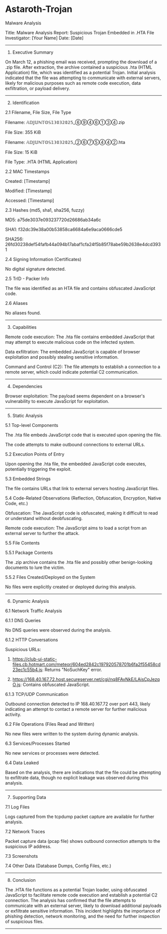 # Astaroth-Trojan
Malware Analysis 

Title: Malware Analysis Report: Suspicious Trojan Embedded in .HTA File
Investigator: [Your Name]
Date: [Date]


---

1. Executive Summary

On March 12, a phishing email was received, prompting the download of a .zip file. After extraction, the archive contained a suspicious .hta (HTML Application) file, which was identified as a potential Trojan. Initial analysis indicated that the file was attempting to communicate with external servers, likely for malicious purposes such as remote code execution, data exfiltration, or payload delivery.


---

2. Identification

2.1 Filename, File Size, File Type

Filename: 𝔸𝔻𝕁𝕌ℕ𝕋𝕆𝕊𝟙𝟛𝟘𝟛𝟚𝟘𝟚𝟝_⑥⑨④⑥①③④.zip 

File Size: 355 KiB

Filename: 𝔸𝔻𝕁𝕌ℕ𝕋𝕆𝕊𝟙𝟛𝟘𝟛𝟚𝟘𝟚𝟝_②⑥⑦⑤④④②.hta

File Size: 15 KiB

File Type: .HTA (HTML Application)


2.2 MAC Timestamps

Created: [Timestamp]

Modified: [Timestamp]

Accessed: [Timestamp]


2.3 Hashes (md5, sha1, sha256, fuzzy)

MD5: a75de3037e093237720d26686ab34a6c

SHA1: f32dc39e38a00b53858ca6684a6e9aca0666cde5

SHA256: 26fd30238def54fafb44a094b17abaf1cfa24f5b85f78abe59b2638e4dcd3931

2.4 Signing Information (Certificates)

No digital signature detected.


2.5 TrID - Packer Info

The file was identified as an HTA file and contains obfuscated JavaScript code.


2.6 Aliases

No aliases found.



---

3. Capabilities

Remote code execution: The .hta file contains embedded JavaScript that may attempt to execute malicious code on the infected system.

Data exfiltration: The embedded JavaScript is capable of browser exploitation and possibly stealing sensitive information.

Command and Control (C2): The file attempts to establish a connection to a remote server, which could indicate potential C2 communication.



---

4. Dependencies

Browser exploitation: The payload seems dependent on a browser's vulnerability to execute JavaScript for exploitation.



---

5. Static Analysis

5.1 Top-level Components

The .hta file embeds JavaScript code that is executed upon opening the file.

The code attempts to make outbound connections to external URLs.


5.2 Execution Points of Entry

Upon opening the .hta file, the embedded JavaScript code executes, potentially triggering the exploit.


5.3 Embedded Strings

The file contains URLs that link to external servers hosting JavaScript files.


5.4 Code-Related Observations (Reflection, Obfuscation, Encryption, Native Code, etc.)

Obfuscation: The JavaScript code is obfuscated, making it difficult to read or understand without deobfuscating.

Remote code execution: The JavaScript aims to load a script from an external server to further the attack.


5.5 File Contents

5.5.1 Package Contents

The .zip archive contains the .hta file and possibly other benign-looking documents to lure the victim.


5.5.2 Files Created/Deployed on the System

No files were explicitly created or deployed during this analysis.



---

6. Dynamic Analysis

6.1 Network Traffic Analysis

6.1.1 DNS Queries

No DNS queries were observed during the analysis.


6.1.2 HTTP Conversations

Suspicious URLs:

1. https://club-ui-static-files.cb.hotmart.com/meteor/604ed2842c197920578701b6fa2f55458cd23ec1c55b4.js: Returns "NoSuchKey" error.


2. https://168.40.167.72.host.secureserver.net/cgi/nq8FAvNkE/LAisCpJezqO.js: Contains obfuscated JavaScript.




6.1.3 TCP/UDP Communication

Outbound connection detected to IP 168.40.167.72 over port 443, likely indicating an attempt to contact a remote server for further malicious activity.


6.2 File Operations (Files Read and Written)

No new files were written to the system during dynamic analysis.


6.3 Services/Processes Started

No new services or processes were detected.


6.4 Data Leaked

Based on the analysis, there are indications that the file could be attempting to exfiltrate data, though no explicit leakage was observed during this analysis.



---

7. Supporting Data

7.1 Log Files

Logs captured from the tcpdump packet capture are available for further analysis.


7.2 Network Traces

Packet capture data (pcap file) shows outbound connection attempts to the suspicious IP address.


7.3 Screenshots




7.4 Other Data (Database Dumps, Config Files, etc.)




---

8. Conclusion

The .HTA file functions as a potential Trojan loader, using obfuscated JavaScript to facilitate remote code execution and establish a potential C2 connection. The analysis has confirmed that the file attempts to communicate with an external server, likely to download additional payloads or exfiltrate sensitive information. This incident highlights the importance of phishing detection, network monitoring, and the need for further inspection of suspicious files.


---
